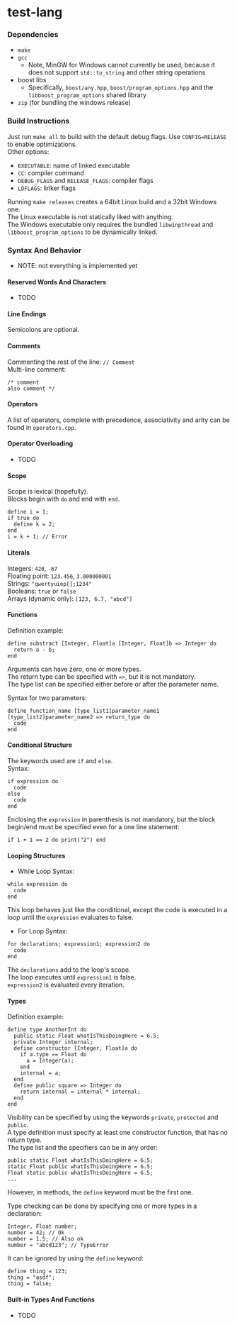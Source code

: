 # test-lang

### Dependencies

- `make`
- `gcc`
  - Note, MinGW for Windows cannot currently be used, because it does not support `std::to_string` and other string operations
- boost libs
  - Specifically, `boost/any.hpp`, `boost/program_options.hpp` and the `libboost_program_options` shared library
- `zip` (for bundling the windows release)

### Build Instructions

Just run `make all` to build with the default debug flags. Use `CONFIG=RELEASE` to enable optimizations.  
Other options:
- `EXECUTABLE`: name of linked executable
- `CC`: compiler command
- `DEBUG_FLAGS` and `RELEASE_FLAGS`: compiler flags
- `LDFLAGS`: linker flags

Running `make releases` creates a 64bit Linux build and a 32bit Windows one.  
The Linux executable is not statically liked with anything.  
The Windows executable only requires the bundled `libwinpthread` and `libboost_program_options` to be dynamically linked.

### Syntax And Behavior
- NOTE: not everything is implemented yet

#### Reserved Words And Characters

- TODO

#### Line Endings

Semicolons are optional.

#### Comments

Commenting the rest of the line: `// Comment`  
Multi-line comment:
```
/* comment
also comment */
```

#### Operators

A list of operators, complete with precedence, associativity and arity can be found in `operators.cpp`.

#### Operator Overloading

- TODO

#### Scope

Scope is lexical (hopefully).  
Blocks begin with `do` and end with `end`.
```
define i = 1;
if true do
  define k = 2;
end
i = k + 1; // Error
```

#### Literals

Integers: `420`, `-67`  
Floating point: `123.456`, `3.000000001`  
Strings: `"qwertyuiop[];1234"`  
Booleans: `true` or `false`  
Arrays (dynamic only): `[123, 6.7, "abcd"]`

#### Functions

Definition example:
```
define substract [Integer, Float]a [Integer, Float]b => Integer do
  return a - b;
end
```
Arguments can have zero, one or more types.  
The return type can be specified with `=>`, but it is not mandatory.  
The type list can be specified either before or after the parameter name.

Syntax for two parameters:
```
define function_name [type_list1]parameter_name1 [type_list2]parameter_name2 => return_type do
  code
end
```

#### Conditional Structure

The keywords used are `if` and `else`.  
Syntax:
```
if expression do
  code
else
  code
end
```
Enclosing the `expression` in parenthesis is not mandatory, but the block begin/end must be specified even for a one line statement:
```
if 1 + 1 == 2 do print("2") end
```

#### Looping Structures

- While Loop
Syntax:
```
while expression do
  code
end
```
This loop behaves just like the conditional, except the code is executed in a loop until the `expression` evaluates to false.
- For Loop
Syntax:
```
for declarations; expression1; expression2 do
  code
end
```
The `declarations` add to the loop's scope.  
The loop executes until `expression1` is false.  
`expression2` is evaluated every iteration.

#### Types

Definition example:
```
define type AnotherInt do
  public static Float whatIsThisDoingHere = 6.5;
  private Integer internal;
  define constructor [Integer, Float]a do
    if a.type == Float do
      a = Integer(a);
    end
    internal = a;
  end
  define public square => Integer do
    return internal = internal * internal;
  end
end
```
Visibility can be specified by using the keywords `private`, `protected` and `public`.  
A type definition must specify at least one constructor function, that has no return type.  
The type list and the specifiers can be in any order:
```
public static Float whatIsThisDoingHere = 6.5;
static Float public whatIsThisDoingHere = 6.5;
Float static public whatIsThisDoingHere = 6.5;
...
```
However, in methods, the `define` keyword must be the first one.

Type checking can be done by specifying one or more types in a declaration:  
```
Integer, Float number;
number = 42; // Ok
number = 1.5; // Also ok
number = "abcd123"; // TypeError
```
It can be ignored by using the `define` keyword:  
```
define thing = 123;
thing = "asdf";
thing = false;
```

#### Built-in Types And Functions

- TODO